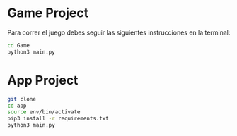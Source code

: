 # Game Project

Para correr el juego debes seguir las siguientes instrucciones en la terminal: 

```sh
cd Game
python3 main.py
```


# App Project

```sh
git clone
cd app
source env/bin/activate
pip3 install -r requirements.txt
python3 main.py
```

